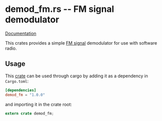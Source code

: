 # demod\_fm.rs -- FM signal demodulator

[Documentation](https://docs.rs/demod_fm)

This crates provides a simple [FM
signal](https://en.wikipedia.org/wiki/Frequency_modulation) demodulator for use with
software radio.

## Usage

This [crate](https://crates.io/crates/demod_fm) can be used through cargo by adding it as
a dependency in `Cargo.toml`:

```toml
[dependencies]
demod_fm = "1.0.0"
```
and importing it in the crate root:

```rust
extern crate demod_fm;
```

